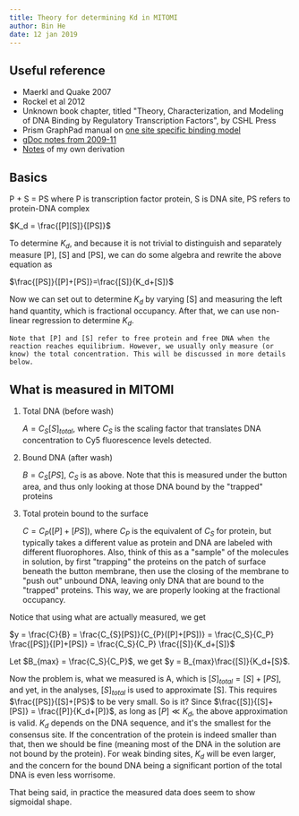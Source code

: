 ```yaml
---
title: Theory for determining Kd in MITOMI
author: Bin He
date: 12 jan 2019
---
```


## Useful reference
- Maerkl and Quake 2007
- Rockel et al 2012
- Unknown book chapter, titled "Theory, Characterization, and Modeling of DNA Binding by Regulatory Transcription Factors", by CSHL Press
- Prism GraphPad manual on [one site specific binding model](https://www.graphpad.com/guides/prism/7/curve-fitting/index.htm?reg_one_site_fit_total_and_ns.htm)
- [gDoc notes from 2009-11](https://docs.google.com/document/d/1tnUJvI_6JnAsMvmt5m8GyFqSfKWE_FvCLXm0ciXw0vA/edit?usp=sharing)
- [Notes]() of my own derivation

## Basics
P + S = PS 
where P is transcription factor protein, S is DNA site, PS refers to protein-DNA complex

$K_d = \frac{[P][S]}{[PS]}$

To determine $K_d$, and because it is not trivial to distinguish and separately measure [P], [S] and [PS], we can do some algebra and rewrite the above equation as

$\frac{[PS]}{[P]+[PS]}=\frac{[S]}{K_d+[S]}$

Now we can set out to determine $K_d$ by varying [S] and measuring the left hand quantity, which is fractional occupancy. After that, we can use non-linear regression to determine $K_d$. 

    Note that [P] and [S] refer to free protein and free DNA when the reaction reaches equilibrium. However, we usually only measure (or know) the total concentration. This will be discussed in more details below.

## What is measured in MITOMI
1. Total DNA (before wash)

    $A=C_{S}[S]_{total}$, where $C_S$ is the scaling factor that translates DNA concentration to Cy5 fluorescence levels detected.

1. Bound DNA (after wash)

    $B=C_{S}[PS]$, $C_S$ is as above. Note that this is measured under the button area, and thus only looking at those DNA bound by the "trapped" proteins

1. Total protein bound to the surface

    $C=C_{P}([P]+[PS])$, where $C_P$ is the equivalent of $C_S$ for protein, but typically takes a different value as protein and DNA are labeled with different fluorophores. Also, think of this as a "sample" of the molecules in solution, by first "trapping" the proteins on the patch of surface beneath the button membrane, then use the closing of the membrane to "push out" unbound DNA, leaving only DNA that are bound to the "trapped" proteins. This way, we are properly looking at the fractional occupancy.

Notice that using what are actually measured, we get

$y = \frac{C}{B} = \frac{C_{S}[PS]}{C_{P}([P]+[PS])} = \frac{C_S}{C_P} \frac{[PS]}{[P]+[PS]} = \frac{C_S}{C_P} \frac{[S]}{K_d+[S]}$

Let $B_{max} = \frac{C_S}{C_P}$, we get $y = B_{max}\frac{[S]}{K_d+[S}$.

Now the problem is, what we measured is A, which is $[S]_{total} = [S] + [PS]$, and yet, in the analyses, $[S]_{total}$ is used to approximate [S]. This requires $\frac{[PS]}{[S]+[PS}$ to be very small. So is it? Since $\frac{[S]}{[S]+[PS]} = \frac{[P]}{K_d+[P]}$, as long as $[P] \ll K_d$, the above approximation is valid. $K_d$ depends on the DNA sequence, and it's the smallest for the consensus site. If the concentration of the protein is indeed smaller than that, then we should be fine (meaning most of the DNA in the solution are not bound by the protein). For weak binding sites, $K_d$ will be even larger, and the concern for the bound DNA being a significant portion of the total DNA is even less worrisome.

That being said, in practice the measured data does seem to show sigmoidal shape.
